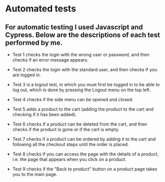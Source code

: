 # Automated tests 
For automatic testing I used Javascript and Cypress.
Below are the descriptions of each test performed by me.
---------------------------------------
- Test 1 checks the login with the wrong user or password, and then checks if an error message appears.
+ Test 2 checks the login with the standard user, and then checks if you are logged in.
* Test 3 is a logout test, in which you must first be logged in to be able to log out, which is done by pressing the Logout menu on the top left.
- Test 4 checks if the side menu can be opened and closed.
+ Test 5 adds a product to the cart (adding the product to the cart and checking if it has been added).
* Test 6 checks if a product can be deleted from the cart, and then checks if the product is gone or if the cart is empty.
- Test 7 checks if a product can be ordered by adding it to the cart and following all the checkout steps until the order is placed.
+ Test 8 checks if you can access the page with the details of a product, i.e. the page that appears when you click on a product.
* Test 9 checks if the "Back to product" button on a product page takes you to the main page.
